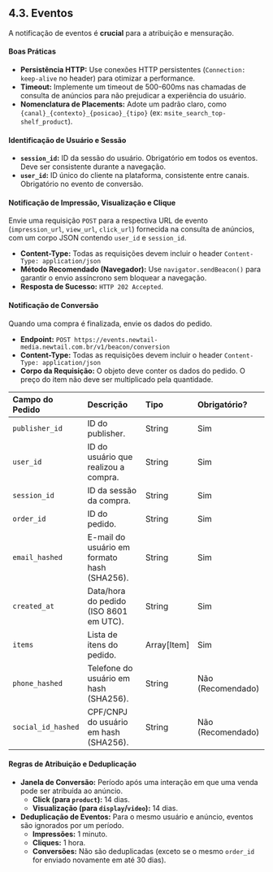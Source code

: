 ## 4.3. Eventos

A notificação de eventos é **crucial** para a atribuição e mensuração.

#### Boas Práticas

*   **Persistência HTTP:** Use conexões HTTP persistentes (`Connection: keep-alive` no header) para otimizar a performance.
*   **Timeout:** Implemente um timeout de 500-600ms nas chamadas de consulta de anúncios para não prejudicar a experiência do usuário.
*   **Nomenclatura de Placements:** Adote um padrão claro, como `{canal}_{contexto}_{posicao}_{tipo}` (ex: `msite_search_top-shelf_product`).

#### **Identificação de Usuário e Sessão**

*   **`session_id`:** ID da sessão do usuário. Obrigatório em todos os eventos. Deve ser consistente durante a navegação.
*   **`user_id`:** ID único do cliente na plataforma, consistente entre canais. Obrigatório no evento de conversão.

#### **Notificação de Impressão, Visualização e Clique**

Envie uma requisição `POST` para a respectiva URL de evento (`impression_url`, `view_url`, `click_url`) fornecida na consulta de anúncios, com um corpo JSON contendo `user_id` e `session_id`.

*   **Content-Type:** Todas as requisições devem incluir o header `Content-Type: application/json`
*   **Método Recomendado (Navegador):** Use `navigator.sendBeacon()` para garantir o envio assíncrono sem bloquear a navegação.
*   **Resposta de Sucesso:** `HTTP 202 Accepted`.

#### **Notificação de Conversão**

Quando uma compra é finalizada, envie os dados do pedido.

*   **Endpoint:** `POST https://events.newtail-media.newtail.com.br/v1/beacon/conversion`
*   **Content-Type:** Todas as requisições devem incluir o header `Content-Type: application/json`
*   **Corpo da Requisição:** O objeto deve conter os dados do pedido. O preço do item não deve ser multiplicado pela quantidade.

| Campo do Pedido | Descrição | Tipo | Obrigatório? |
| :--- | :--- | :--- | :--- |
| `publisher_id` | ID do publisher. | String | Sim |
| `user_id` | ID do usuário que realizou a compra. | String | Sim |
| `session_id` | ID da sessão da compra. | String | Sim |
| `order_id` | ID do pedido. | String | Sim |
| `email_hashed` | E-mail do usuário em formato hash (SHA256). | String | Sim |
| `created_at` | Data/hora do pedido (ISO 8601 em UTC). | String | Sim |
| `items` | Lista de itens do pedido. | Array[Item] | Sim |
| `phone_hashed`| Telefone do usuário em hash (SHA256). | String | Não (Recomendado) |
| `social_id_hashed`| CPF/CNPJ do usuário em hash (SHA256). | String | Não (Recomendado) |

#### **Regras de Atribuição e Deduplicação**

*   **Janela de Conversão:** Período após uma interação em que uma venda pode ser atribuída ao anúncio.
    *   **Click (para `product`):** 14 dias.
    *   **Visualização (para `display`/`video`):** 14 dias.
*   **Deduplicação de Eventos:** Para o mesmo usuário e anúncio, eventos são ignorados por um período.
    *   **Impressões:** 1 minuto.
    *   **Cliques:** 1 hora.
    *   **Conversões:** Não são deduplicadas (exceto se o mesmo `order_id` for enviado novamente em até 30 dias).
